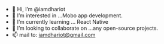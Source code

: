 - 👋 Hi, I’m @iamdhariot
- 👀 I’m interested in ...Mobo app development.
- 🌱 I’m currently learning ... React Native 
- 💞️ I’m looking to collaborate on ...any open-source projects.
- 📫 mail to: iamdhariot@gmail.com

<!---
iamdhariot/iamdhariot is a ✨ special ✨ repository because its `README.md` (this file) appears on your GitHub profile.
You can click the Preview link to take a look at your changes.
--->
